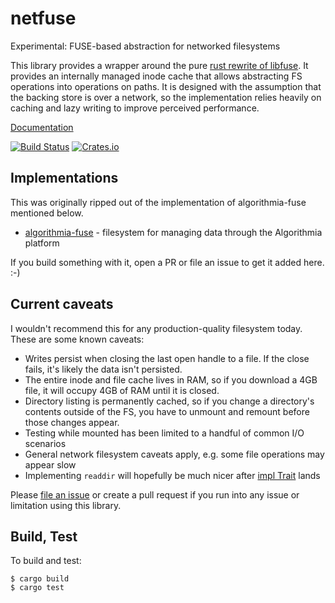# netfuse
Experimental: FUSE-based abstraction for networked filesystems

This library provides a wrapper around the pure [rust rewrite of libfuse](https://github.com/zargony/rust-fuse).
It provides an internally managed inode cache that allows abstracting FS operations into operations on paths.
It is designed with the assumption that the backing store is over a network,
so the implementation relies heavily on caching and lazy writing to improve perceived performance.

[Documentation](https://anowell.github.io/netfuse/netfuse/)

[![Build Status](https://travis-ci.org/anowell/netfuse.svg)](https://travis-ci.org/anowell/netfuse)
[![Crates.io](https://img.shields.io/crates/v/netfuse.svg?maxAge=2592000)](https://crates.io/crates/netfuse)

## Implementations

This was originally ripped out of the implementation of algorithmia-fuse mentioned below.

- [algorithmia-fuse](https://github.com/anowell/algorithmia-fuse) - filesystem for managing data through the Algorithmia platform

If you build something with it, open a PR or file an issue to get it added here. :-)

## Current caveats

I wouldn't recommend this for any production-quality filesystem today. These are some known caveats:

- Writes persist when closing the last open handle to a file. If the close fails, it's likely the data isn't persisted.
- The entire inode and file cache lives in RAM, so if you download a 4GB file, it will occupy 4GB of RAM until it is closed.
- Directory listing is permanently cached, so if you change a directory's contents outside of the FS, you have to unmount and remount before those changes appear.
- Testing while mounted has been limited to a handful of common I/O scenarios
- General network filesystem caveats apply, e.g. some file operations may appear slow
- Implementing `readdir` will hopefully be much nicer after [impl Trait](https://github.com/rust-lang/rust/issues/34511) lands

Please [file an issue](https://github.com/anowell/netfuse/issues/new) or create a pull request
if you run into any issue or limitation using this library.


## Build, Test

To build and test:
```
$ cargo build
$ cargo test
```
